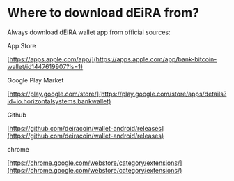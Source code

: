 # Where to download dEiRA from?

Always download dEiRA wallet app from official sources:

App Store

[https://apps.apple.com/app/](https://apps.apple.com/app/bank-bitcoin-wallet/id1447619907?ls=1)

Google Play Market

[https://play.google.com/store/](https://play.google.com/store/apps/details?id=io.horizontalsystems.bankwallet)

Github

[https://github.com/deiracoin/wallet-android/releases](https://github.com/deiracoin/wallet-android/releases)

chrome

[https://chrome.google.com/webstore/category/extensions/](https://chrome.google.com/webstore/category/extensions/)